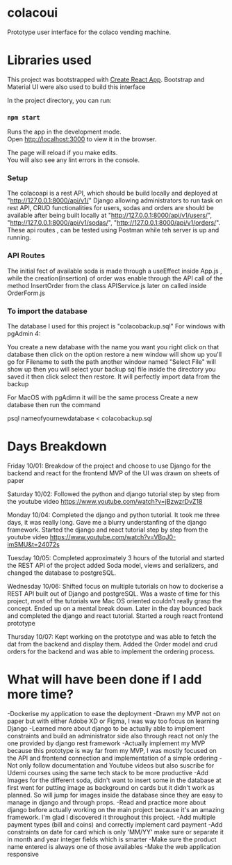 # colacoui

Prototype user interface for the colaco vending machine.

# Libraries used
This project was bootstrapped with [Create React App](https://github.com/facebook/create-react-app).
Bootstrap and Material UI were also used to build this interface

In the project directory, you can run:

### `npm start`

Runs the app in the development mode.\
Open [http://localhost:3000](http://localhost:3000) to view it in the browser.

The page will reload if you make edits.\
You will also see any lint errors in the console.

### Setup 
The colacoapi is a rest API, which should be build locally and deployed at "http://127.0.0.1:8000/api/v1/"
Django allowing administrators to run task on rest API, CRUD functionalities for users, sodas and orders are
should be available after being built locally at "http://127.0.0.1:8000/api/v1/users/", 
"http://127.0.0.1:8000/api/v1/sodas/", "http://127.0.0.1:8000/api/v1/orders/". These api routes , can be tested
using Postman while teh server is up and running.

### API Routes 

The initial fect of available soda is made through a useEffect inside App.js , while the creation(insertion) of
order was enable through the API call of the method InsertOrder from the class APIService.js later on called inside OrderForm.js

### To import the database

The database I used for this project is "colacobackup.sql"
For windows with pgAdmin 4:

You create a new database with the name you want 
you right click on that database 
then click on the option restore
a new window will show up you'll go for 
Filename to seth the path another window named "Select File" will show up
then you will select your backup sql file inside the directory you saved it 
then click select then restore. It will perfectly import data from the backup

For MacOS with pgAdimn it will be the same process 
Create a new database then run the command

psql nameofyournewdatabase < colacobackup.sql

# Days Breakdown

Friday 10/01: Breakdow of the project and choose to use Django for the backend and react for the frontend
              MVP of the UI was drawn on sheets of paper

Saturday 10/02: Followed the python and django tutorial step by step from the youtube video
                https://www.youtube.com/watch?v=jBzwzrDvZ18

Monday 10/04: Completed the django and python tutorial. It took me three days, it was really long. Gave me a 
              blurry understanfing of the django framework.
              Started the django and react tutorial step by step from the youtube video 
              https://www.youtube.com/watch?v=VBqJ0-imSMU&t=24072s

Tuesday 10/05: Completed approximately 3 hours of the tutorial and started the REST API of the project 
               added Soda model, views and serializers, and changed the database to postgreSQL.

Wednesday 10/06: Shifted focus on multiple tutorials on how to dockerise a REST API built out of Django and
                 postgreSQL. Was a waste of time for this project, most of the tutorials wre Mac OS oriented 
                 couldn't really grasp the concept. Ended up on a mental break down. Later in the day bounced 
                 back and completed the django and react tutorial. Started a rough react frontend prototype

Thursday 10/07: Kept working on the prototype and was able to fetch the dat from the backend and display them.
                Added the Order model and crud orders for the backend and was able to implement the ordering process.

# What will have been done if I add more time?

-Dockerise my application to ease the deployment
-Drawn my MVP not on paper but with either Adobe XD or Figma, I was way too focus on learning Django
-Learned more about django to be actually able to implement constraints and build an administrator side
also through react not only the one provided by django rest framework
-Actually implement my MVP because this prototype is way far from my MVP, I was mostly focused on the API and 
frontend connection and implementation of a simple ordering
-Not only follow documentation and Youtube videos but also suscribe for Udemi courses using the same tech stack 
to be more productive
-Add Images for the different soda, didn't want to insert some in the database at first went for putting
image as background on cards but it didn't work as planned. So will jump for images inside the database
since they are easy to manage in django and through props.
-Read and practice more about django before actually working on the main project because it's an amazing framework. I'm glad I discovered it throughout this project.
-Add multiple payment types (bill and coins) and correctly implement card payment
-Add constraints on date for card which is only 'MM/YY' make sure or separate it in month and year integer fields 
which is smarter
-Make sure the product name entered is always one of those availables
-Make the web application responsive

